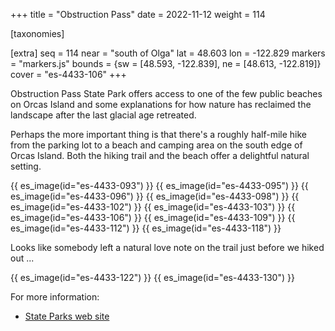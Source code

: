 +++
title = "Obstruction Pass"
date = 2022-11-12
weight = 114

[taxonomies]

[extra]
seq = 114
near = "south of Olga"
lat = 48.603
lon = -122.829
markers = "markers.js"
bounds = {sw = [48.593, -122.839], ne = [48.613, -122.819]}
cover = "es-4433-106"
+++

Obstruction Pass State Park offers access to one of the few public beaches on Orcas Island and some explanations for how nature has reclaimed the landscape after the last glacial age retreated.

<!-- more -->

Perhaps the more important thing is that there's a roughly half-mile hike from the parking lot to a beach and camping area on the south edge of Orcas Island. Both the hiking trail and the beach offer a delightful natural setting.

{{ es_image(id="es-4433-093") }}
{{ es_image(id="es-4433-095") }}
{{ es_image(id="es-4433-096") }}
{{ es_image(id="es-4433-098") }}
{{ es_image(id="es-4433-102") }}
{{ es_image(id="es-4433-103") }}
{{ es_image(id="es-4433-106") }}
{{ es_image(id="es-4433-109") }}
{{ es_image(id="es-4433-112") }}
{{ es_image(id="es-4433-118") }}

Looks like somebody left a natural love note on the trail just before we hiked out ...

{{ es_image(id="es-4433-122") }}
{{ es_image(id="es-4433-130") }}

For more information:

* [State Parks web site](https://www.parks.wa.gov/553/Obstruction-Pass)
